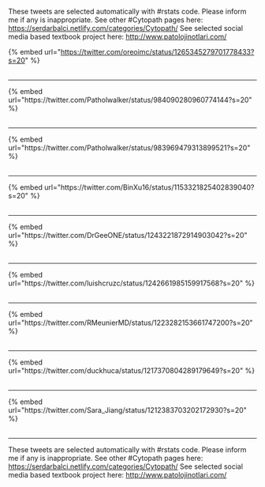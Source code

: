 

These tweets are selected automatically with #rstats code. Please inform me if any is inappropriate.
See other #Cytopath pages here: https://serdarbalci.netlify.com/categories/Cytopath/ 
See selected social media based textbook project here: http://www.patolojinotlari.com/

{% embed url="https://twitter.com/oreoimc/status/1265345279701778433?s=20" %}<br>
<br>
<hr>
{% embed url="https://twitter.com/Patholwalker/status/984090280960774144?s=20" %}<br>
<br>
<hr>
{% embed url="https://twitter.com/Patholwalker/status/983969479313899521?s=20" %}<br>
<br>
<hr>
{% embed url="https://twitter.com/BinXu16/status/1153321825402839040?s=20" %}<br>
<br>
<hr>
{% embed url="https://twitter.com/DrGeeONE/status/1243221872914903042?s=20" %}<br>
<br>
<hr>
{% embed url="https://twitter.com/luishcruzc/status/1242661985159917568?s=20" %}<br>
<br>
<hr>
{% embed url="https://twitter.com/RMeunierMD/status/1223282153661747200?s=20" %}<br>
<br>
<hr>
{% embed url="https://twitter.com/duckhuca/status/1217370804289179649?s=20" %}<br>
<br>
<hr>
{% embed url="https://twitter.com/Sara_Jiang/status/1212383703202172930?s=20" %}<br>
<br>
<hr>


These tweets are selected automatically with #rstats code. Please inform me if any is inappropriate.
See other #Cytopath pages here: https://serdarbalci.netlify.com/categories/Cytopath/ 
See selected social media based textbook project here: http://www.patolojinotlari.com/
